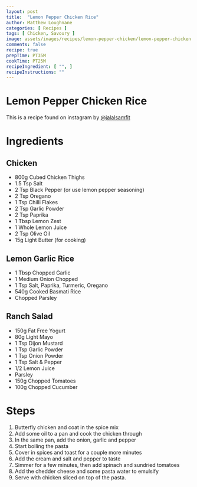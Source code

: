 ```yaml
---
layout: post
title:  "Lemon Pepper Chicken Rice"
author: Matthew Loughnane
categories: [ Recipes ]
tags: [ Chicken, Savoury ]
image: assets/images/recipes/lemon-pepper-chicken/lemon-pepper-chicken.jpeg
comments: false
recipe: true
prepTime: PT35M
cookTime: PT25M
recipeIngredient: [ "", ]
recipeInstructions: ""
---
```


# Lemon Pepper Chicken Rice

This is a recipe found on instagram by [@jalalsamfit](https://www.instagram.com/reel/C9QbWTCoNd3/)

# Ingredients

## Chicken
- 800g Cubed Chicken Thighs
- 1.5 Tsp Salt
- 2 Tsp Black Pepper (or use lemon pepper seasoning)
- 2 Tsp Oregano
- 1 Tsp Chilli Flakes
- 2 Tsp Garlic Powder
- 2 Tsp Paprika
- 1 Tbsp Lemon Zest
- 1 Whole Lemon Juice
- 2 Tsp Olive Oil
- 15g Light Butter (for cooking)

## Lemon Garlic Rice

- 1 Tbsp Chopped Garlic
- 1 Medium Onion Chopped
- 1 Tsp Salt, Paprika, Turmeric, Oregano
- 540g Cooked Basmati Rice
- Chopped Parsley

## Ranch Salad

- 150g Fat Free Yogurt
- 80g Light Mayo
- 1 Tsp Dijon Mustard
- 1 Tsp Garlic Powder
- 1 Tsp Onion Powder
- 1 Tsp Salt & Pepper
- 1/2 Lemon Juice
- Parsley
- 150g Chopped Tomatoes
- 100g Chopped Cucumber


# Steps
1. Butterfly chicken and coat in the spice mix
2. Add some oil to a pan and cook the chicken through
3. In the same pan, add the onion, garlic and pepper
4. Start boiling the pasta
5. Cover in spices and toast for a couple more minutes
6. Add the cream and salt and pepper to taste
7. Simmer for a few minutes, then add spinach and sundried tomatoes
8. Add the chedder cheese and some pasta water to emulsify
9. Serve with chicken sliced on top of the pasta.

